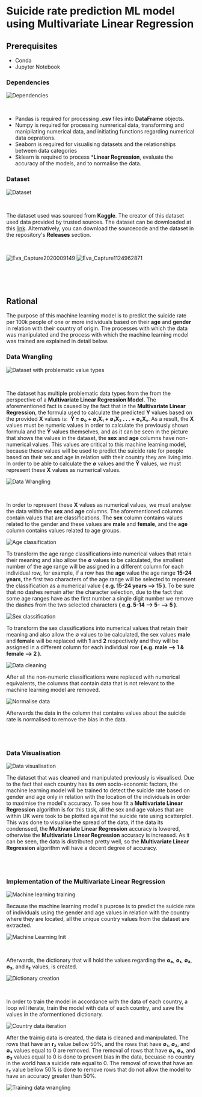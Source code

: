 # Suicide rate prediction ML model using Multivariate Linear Regression

## Prerequisites

* Conda
* Jupyter Notebook


### Dependencies

![Dependencies](https://github.com/CSharpTeoMan911/Suicide-Rate-Prediction-ML-Model/assets/87245086/580c65b4-de50-44e5-be8e-9e4581af9f8a)

<br>

* Pandas is required for processing **.csv** files into **DataFrame** objects.
* Numpy is required for processing numrerical data, transforming and manipilating numerical data, and initiating functions regarding numerical data oeprations.
* Seaborn is required for visualising datasets and the relationships between data categories
* Sklearn is required to process ***Linear Regression**, evaluate the accuracy of the models, and to normalise the data.

### Dataset

![Dataset](https://github.com/CSharpTeoMan911/Suicide-Rate-Prediction-ML-Model/assets/87245086/b0cf1ccc-a6e3-4b72-b333-5f48e3640a36)

<br>

The dataset used was sourced from **Kaggle**. The creator of this dataset used data provided by trusted sources.
The dataset can be downloaded at this [link](https://www.kaggle.com/datasets/russellyates88/suicide-rates-overview-1985-to-2016). Alternatively, you can download the sourcecode and the dataset in the repository's **Releases** section. 

<br>

![Eva_Capture2020009149](https://github.com/CSharpTeoMan911/Suicide-Rate-Prediction-ML-Model/assets/87245086/04be33b0-7d07-4ead-8921-e8ba3a2cabd1)
![Eva_Capture1124962871](https://github.com/CSharpTeoMan911/Suicide-Rate-Prediction-ML-Model/assets/87245086/bbc59ea2-100a-403b-9f49-2b57f9b61e42)

<br>
<br>
<br>

## Rational

The purpose of this machine learning model is to predict the suicide rate per 100k people of one or more individuals based on their **age** and **gender** in relation with their country of origin. The processes with which the data was manipulated and the process with which the machine learning model was trained are explained in detail below.

### Data Wrangling

![Dataset with problematic value types](https://github.com/CSharpTeoMan911/Suicide-Rate-Prediction-ML-Model/assets/87245086/8235075d-abfb-45d1-ae70-5b63a78ba1c1)

<br>

The dataset has multiple problematic data types from the from the perspective of a **Multivariate Linear Regression Model**. The aforementioned fact is caused by the fact that in the **Multivariate Linear Regression**, the formula used to calculate the predicted **Y** values based on the provided **X** values is:&nbsp; **&#x0176; = &#x2205;&#x2080; + &#x2205;&#x2081;X&#x2081; + &#x2205;&#x2081;X&#x2082; . . . + &#x2205;&#x2093;X&#x2093;**. As a result, the **X** values must be numeric values in order to calculate the previously shown formula and the **&#x0176;** values themselves, and as it can be seen in the picture that shows the values in the dataset, the **sex** and **age** columns have non-numerical values. This values are critical to this machine learning model, because these values will be used to predict the suicide rate for people based on their sex and age in relation with their country they are living into. In order to be able to calculate the **&#x2205;** values and the **&#x0176;** values, we must represent these **X** values as numerical values.

![Data Wrangling](https://github.com/CSharpTeoMan911/Suicide-Rate-Prediction-ML-Model/assets/87245086/06c443a1-441e-4e08-a545-bbbb672b5f6c)

<br>

In order to represent these **X** values as numerical values, we must analyse the data within the **sex** and **age** columns. The aforementioned columns contain values that are classifications. The **sex** column contains values related to the gender and these values are **male** and **female**, and the **age** column contains values related to age groups. 

![Age classification](https://github.com/CSharpTeoMan911/Suicide-Rate-Prediction-ML-Model/assets/87245086/2803e0c6-704c-4b72-ba1a-3e4aaf6e4338)


To transform the age range classifications into numerical values that retain their meaning and also allow the **&#x2205;** values to be calculated, the smallest number of the age range will be assigned in a different column for each individual row, for example, if a row has the **age** value the age range **15-24 years**, the first two characters of the age range will be selected to represent the classification as a numerical value **( e.g. 15-24 years --> 15 )**. To be sure that no dashes remain after the character selection, due to the fact that some age ranges have as the first number a single digit number we remove the dashes from the two selected characters **( e.g. 5-14 --> 5- --> 5 )**.  

![Sex classification](https://github.com/CSharpTeoMan911/Suicide-Rate-Prediction-ML-Model/assets/87245086/c9d526a3-a24c-4c02-b13d-2d83fdbb9e11)

To transform the sex classifications into numerical values that retain their meaning and also allow the ∅ values to be calculated, the sex values **male** and **female** will be replaced with **1** and **2** respectively and they will be assigned in a different column for each individual row **( e.g. male --> 1 & female --> 2 )**.

![Data cleaning](https://github.com/CSharpTeoMan911/Suicide-Rate-Prediction-ML-Model/assets/87245086/68bcc433-9b8c-4b0f-aef2-a825099f6147)

After all the non-numeric classifications were replaced with numerical equivalents, the columns that contain data that is not relevant to the machine learning model are removed.  

![Normalise data](https://github.com/CSharpTeoMan911/Suicide-Rate-Prediction-ML-Model/assets/87245086/c542e17d-1e95-4b37-b612-9c05790a797c)

Afterwards the data in the column that contains values about the suicide rate is normalised to remove the bias in the data.

<br>
<br>

### Data Visualisation

![Data visualisation](https://github.com/CSharpTeoMan911/Suicide-Rate-Prediction-ML-Model/assets/87245086/fe2047b4-070f-40ef-9f62-1183906aac8a)

The dataset that was cleaned and manipulated previously is visualised. Due to the fact that each country has its own socio-economic factors, the machine learning model will be trained to detect the suicide rate based on gender and age only in relation with the location of the individuals in order to maximise the model's accuracy. To see how fit a **Multivariate Linear Regression** algorithm is for this task, all the sex and age values that are within UK were took to be plotted against the suicide rate  using scatterplot. This was done to visualise the spread of the data, if the data its condenssed, the **Multivariate Linear Regression** accuracy is lowered, otherwise the **Multivariate Linear Regression** accuracy is increased. As it can be seen, the data is distributed pretty well, so the **Multivariate Linear Regression** algorithm will have a decent degree of accuracy.

<br>
<br>

### Implementation of the Multivariate Linear Regression

![Machine learning training](https://github.com/CSharpTeoMan911/Suicide-Rate-Prediction-ML-Model/assets/87245086/30b9b287-3cb4-4a96-88ba-1bf8b0e3b771)

Because the machine learning model's puprose is to predict the suicide rate of individuals using the gender and age values in relation with the country where they are located, all the unique country values from the dataset are extracted. 

![Machine Learning Init](https://github.com/CSharpTeoMan911/Suicide-Rate-Prediction-ML-Model/assets/87245086/00291480-5395-4f70-b77f-f05fa22ff8ca)

<br>

Afterwards, the dictionary that will hold the values regarding the **&#x2205;&#x2080;**, **&#x2205;&#x2081;**, **&#x2205;&#x2082;**, **&#x2205;&#x2083;**, and **r&#x2082;** values, is created.

![Dictionary creation](https://github.com/CSharpTeoMan911/Suicide-Rate-Prediction-ML-Model/assets/87245086/78ef496a-274a-4168-9110-c795745e88a8)

<br>

In order to train the model in accordance with the data of each country, a loop will iterate, train the model with data of each country, and save the values in the aformentioned dictionary.  

![Country data iteration](https://github.com/CSharpTeoMan911/Suicide-Rate-Prediction-ML-Model/assets/87245086/a35add9c-4d30-4e01-81b6-2abaf60bda3f)

After the trainig data is created, the data is cleaned and manipulated. The rows that have an **r&#x2082;** value bellow 50%, and the rows that have **&#x2205;&#x2081;**, **&#x2205;&#x2082;**, and **&#x2205;&#x2083;** values equal to 0 are removed. The removal of rows that have **&#x2205;&#x2081;**, **&#x2205;&#x2082;**, and **&#x2205;&#x2083;** values equal to 0 is done to prevent bias in the data, becuase no country in the world has a suicide rate equal to 0. The removal of rows that have an **r&#x2082;** value bellow 50% is done to remove rows that do not allow the model to have an accuracy greater than 50%.

![Training data wrangling](https://github.com/CSharpTeoMan911/Suicide-Rate-Prediction-ML-Model/assets/87245086/4b121823-d832-4562-bf29-7bb902e1c1d8)

<br>
<br>
<br>
<br>

